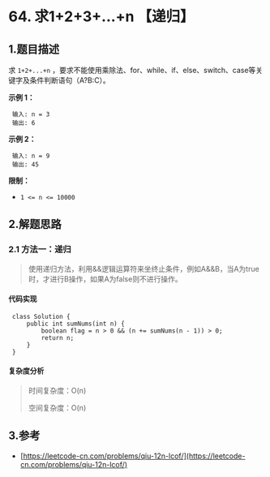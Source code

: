 # 64. 求1+2+3+...+n 【递归】

## 1.题目描述

求 `1+2+...+n` ，要求不能使用乘除法、for、while、if、else、switch、case等关键字及条件判断语句（A?B:C）。

**示例 1：**

```text
 输入: n = 3
 输出: 6
```

**示例 2：**

```text
 输入: n = 9
 输出: 45
```

**限制：**

* `1 <= n <= 10000`

## 2.解题思路

### 2.1 方法一：递归

> 使用递归方法，利用&&逻辑运算符来坐终止条件，例如A&&B，当A为true时，才进行B操作，如果A为false则不进行操作。

#### 代码实现

```text
 class Solution {
     public int sumNums(int n) {
         boolean flag = n > 0 && (n += sumNums(n - 1)) > 0;
         return n;
     }
 }
```

#### 复杂度分析

> 时间复杂度：O\(n\)
>
> 空间复杂度：O\(n\)

## 3.参考

* [https://leetcode-cn.com/problems/qiu-12n-lcof/](https://leetcode-cn.com/problems/qiu-12n-lcof/)


